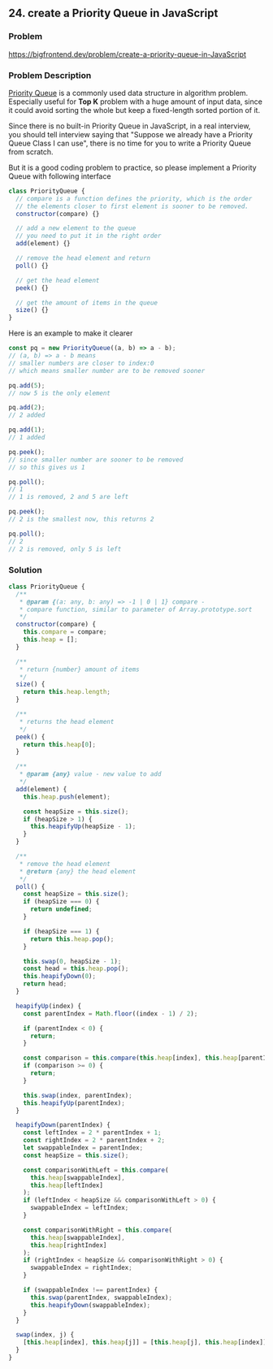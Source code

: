 ## 24. create a Priority Queue in JavaScript

### Problem

https://bigfrontend.dev/problem/create-a-priority-queue-in-JavaScript

### Problem Description

[Priority Queue](https://storm.cis.fordham.edu/~yli/documents/CISC2200Spring15/Graph.pdf) is a commonly used data structure in algorithm problem. Especially useful for **Top K** problem with a huge amount of input data, since it could avoid sorting the whole but keep a fixed-length sorted portion of it.

Since there is no built-in Priority Queue in JavaScript, in a real interview, you should tell interview saying that "Suppose we already have a Priority Queue Class I can use", there is no time for you to write a Priority Queue from scratch.

But it is a good coding problem to practice, so please implement a Priority Queue with following interface

```js
class PriorityQueue {
  // compare is a function defines the priority, which is the order
  // the elements closer to first element is sooner to be removed.
  constructor(compare) {}

  // add a new element to the queue
  // you need to put it in the right order
  add(element) {}

  // remove the head element and return
  poll() {}

  // get the head element
  peek() {}

  // get the amount of items in the queue
  size() {}
}
```

Here is an example to make it clearer

```js
const pq = new PriorityQueue((a, b) => a - b);
// (a, b) => a - b means
// smaller numbers are closer to index:0
// which means smaller number are to be removed sooner

pq.add(5);
// now 5 is the only element

pq.add(2);
// 2 added

pq.add(1);
// 1 added

pq.peek();
// since smaller number are sooner to be removed
// so this gives us 1

pq.poll();
// 1
// 1 is removed, 2 and 5 are left

pq.peek();
// 2 is the smallest now, this returns 2

pq.poll();
// 2
// 2 is removed, only 5 is left
```

### Solution

```js
class PriorityQueue {
  /**
   * @param {(a: any, b: any) => -1 | 0 | 1} compare -
   * compare function, similar to parameter of Array.prototype.sort
   */
  constructor(compare) {
    this.compare = compare;
    this.heap = [];
  }

  /**
   * return {number} amount of items
   */
  size() {
    return this.heap.length;
  }

  /**
   * returns the head element
   */
  peek() {
    return this.heap[0];
  }

  /**
   * @param {any} value - new value to add
   */
  add(element) {
    this.heap.push(element);

    const heapSize = this.size();
    if (heapSize > 1) {
      this.heapifyUp(heapSize - 1);
    }
  }

  /**
   * remove the head element
   * @return {any} the head element
   */
  poll() {
    const heapSize = this.size();
    if (heapSize === 0) {
      return undefined;
    }

    if (heapSize === 1) {
      return this.heap.pop();
    }

    this.swap(0, heapSize - 1);
    const head = this.heap.pop();
    this.heapifyDown(0);
    return head;
  }

  heapifyUp(index) {
    const parentIndex = Math.floor((index - 1) / 2);

    if (parentIndex < 0) {
      return;
    }

    const comparison = this.compare(this.heap[index], this.heap[parentIndex]);
    if (comparison >= 0) {
      return;
    }

    this.swap(index, parentIndex);
    this.heapifyUp(parentIndex);
  }

  heapifyDown(parentIndex) {
    const leftIndex = 2 * parentIndex + 1;
    const rightIndex = 2 * parentIndex + 2;
    let swappableIndex = parentIndex;
    const heapSize = this.size();

    const comparisonWithLeft = this.compare(
      this.heap[swappableIndex],
      this.heap[leftIndex]
    );
    if (leftIndex < heapSize && comparisonWithLeft > 0) {
      swappableIndex = leftIndex;
    }

    const comparisonWithRight = this.compare(
      this.heap[swappableIndex],
      this.heap[rightIndex]
    );
    if (rightIndex < heapSize && comparisonWithRight > 0) {
      swappableIndex = rightIndex;
    }

    if (swappableIndex !== parentIndex) {
      this.swap(parentIndex, swappableIndex);
      this.heapifyDown(swappableIndex);
    }
  }

  swap(index, j) {
    [this.heap[index], this.heap[j]] = [this.heap[j], this.heap[index]];
  }
}
```
